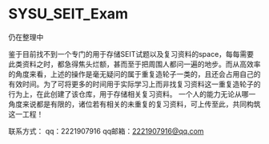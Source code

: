 # SYSU_SEIT_Exam
仍在整理中

鉴于目前找不到一个专门的用于存储SEIT试题以及复习资料的space，每每需要此类资料之时，都急得焦头烂额，甚而至于把周围人都问一遍的地步。而从高效率的角度来看，上述的操作是毫无疑问的属于重复造轮子一类的，且还会占用自己的有效时间。为了可将更多的时间用于实际学习上而非找复习资料这一重复造轮子的行为上，在此创建了该仓库，用于存储相关复习资料。
一个人的能力无论从哪一角度来说都是有限的，诸位若有相关的未重复的复习资料，可上传至此，共同构筑这一工程！

联系方式：
qq：2221907916
qq邮箱：2221907916@qq.com
